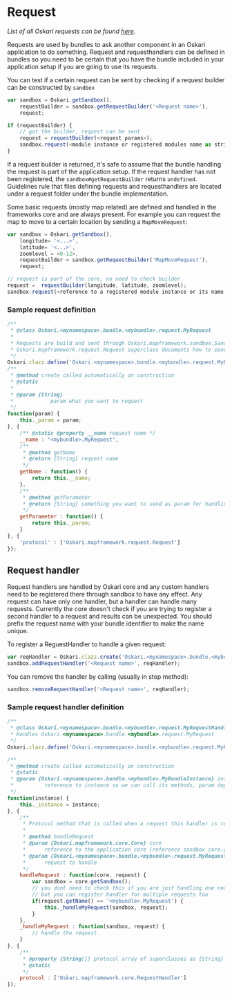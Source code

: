 # Request

*List of all Oskari requests can be found [here](/documentation/core-concepts/request-list).*

Requests are used by bundles to ask another component in an Oskari application to do something. Request and requesthandlers can be defined in bundles so you need to be certain that you have the bundle included in your application setup if you are going to use its requests.

You can test if a certain request can be sent by checking if a request builder can be constructed by `sandbox`

```javascript
var sandbox = Oskari.getSandbox(),
    requestBuilder = sandbox.getRequestBuilder('<Request name>'),
    request;

if (requestBuilder) {
    // got the builder, request can be sent
    request = requestBuilder(<request params>);
    sandbox.request(<module instance or registered modules name as string>, request);
}
```

If a request builder is returned, it's safe to assume that the bundle handling the request is part of the application setup. If the request handler has not been registered, the `sandbox#getRequestBuilder` returns `undefined`. Guidelines rule that files defining requests and requesthandlers are located under a request folder under the bundle implementation.

Some basic requests (mostly map related) are defined and handled in the frameworks core and are always present. For example you can request the map to move to a certain location by sending a `MapMoveRequest`:

```javascript
var sandbox = Oskari.getSandbox(),
    longitude= '<...>',
    latitude= '<...>',
    zoomlevel = <0-12>,
    requestBuilder = sandbox.getRequestBuilder('MapMoveRequest'),
    request;

// request is part of the core, no need to check builder
request =  requestBuilder(longitude, latitude, zoomlevel);
sandbox.request(<reference to a registered module instance or its name as string>, request);
```

### Sample request definition

```javascript
/**
 * @class Oskari.<mynamespace>.bundle.<mybundle>.request.MyRequest
 *  
 * Requests are build and sent through Oskari.mapframework.sandbox.Sandbox.
 * Oskari.mapframework.request.Request superclass documents how to send one.
 */
Oskari.clazz.define('Oskari.<mynamespace>.bundle.<mybundle>.request.MyRequest', 
/**
 * @method create called automatically on construction
 * @static
 *
 * @param {String}
 *            param what you want to request
 */
function(param) {
    this._param = param;
}, {
    /** @static @property __name request name */
    __name : "<mybundle>.MyRequest",
    /**
     * @method getName
     * @return {String} request name
     */
    getName : function() {
        return this.__name;
    },
    /**
     * @method getParameter 
     * @return {String} something you want to send as param for handling the request
     */
    getParameter : function() {
        return this._param;
    }
}, {
    'protocol' : ['Oskari.mapframework.request.Request']
});
```

## Request handler

Request handlers are handled by Oskari core and any custom handlers need to be registered there through sandbox to have any effect. Any request can have only one handler, but a handler can handle many requests. Currently the core doesn't check if you are trying to register a second handler to a request and results can be unexpected. You should prefix the request name with your bundle identifier to make the name unique.

To register a ReguestHandler to handle a given request:

```javascript
var reqHandler = Oskari.clazz.create('Oskari.<mynamespace>.bundle.<mybundle>.request.MyRequestHandler', <any params for constructor (optional if you dont need any)>);
sandbox.addRequestHandler('<Request name>', reqHandler);
```

You can remove the handler by calling (usually in stop method):

```javascript
sandbox.removeRequestHandler('<Request name>', reqHandler);
```

### Sample request handler definition

```javascript
/**
 * @class Oskari.<mynamespace>.bundle.<mybundle>.request.MyRequestHandler
 * Handles Oskari.<mynamespace>.bundle.<mybundle>.request.MyRequest
 */
Oskari.clazz.define('Oskari.<mynamespace>.bundle.<mybundle>.request.MyRequestHandler', 

/**
 * @method create called automatically on construction
 * @static
 * @param {Oskari.<mynamespace>.bundle.<mybundle>.MyBundleInstance} instance
 *          reference to instance so we can call its methods, param depends on what you need to handle the request
 */
function(instance) {
    this._instance = instance;
}, {
    /**
     * Protocol method that is called when a request this handler is registered to is received by core.
     *
     * @method handleRequest 
     * @param {Oskari.mapframework.core.Core} core
     *      reference to the application core (reference sandbox core.getSandbox())
     * @param {Oskari.<mynamespace>.bundle.<mybundle>.request.MyRequest} request
     *      request to handle
     */
    handleRequest : function(core, request) {
        var sandbox = core.getSandbox();
        // you dont need to check this if you are just handling one request,
        // but you can register handler for multiple requests too
        if(request.getName() == '<mybundle>.MyRequest') {
            this._handleMyRequest(sandbox, request);
        }
    },
    _handleMyRequest : function(sandbox, request) {
        // handle the request
    }
}, {
    /**
     * @property {String[]} protocol array of superclasses as {String}
     * @static
     */
    protocol : ['Oskari.mapframework.core.RequestHandler']
});
```